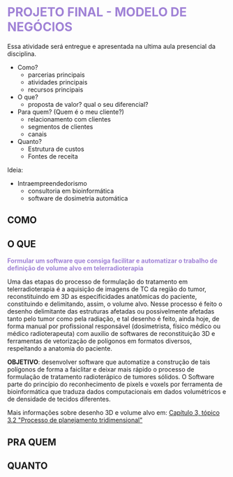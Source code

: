 # <span style="color:#A082D6">**PROJETO FINAL - MODELO DE NEGÓCIOS**</span>

Essa atividade será entregue e apresentada na ultima aula presencial da disciplina.

- Como?
    - parcerias principais
    - atividades principais
    - recursos principais
- O que?
    - proposta de valor? qual o seu diferencial?
- Para quem? (Quem é o meu cliente?)
    - relacionamento com clientes
    - segmentos de clientes
    - canais
- Quanto?
    - Estrutura de custos
    - Fontes de receita

Ideia:

- Intraempreendedorismo
    - consultoria em bioinformática
    - software de dosimetria automática

## COMO

## O QUE

<span style="color:#A082D6"> **Formular um software que consiga facilitar e automatizar o trabalho de definição de volume alvo em telerradioterapia** </span>

Uma das etapas do processo de formulação do tratamento em telerradioterapia é a aquisição de imagens de TC da região do tumor, reconstituindo em 3D as especificidades anatômicas do paciente, constituindo e delimitando, assim, o volume alvo. Nesse processo é feito o desenho delimitante das estruturas afetadas ou possivelmente afetadas tanto pelo tumor como pela radiação, e tal desenho é feito, ainda hoje, de forma manual por profissional responsável (dosimetrista, físico médico ou médico radioterapeuta) com auxilio de softwares de reconstituição 3D e ferramentas de vetorização de polígonos em formatos diversos, respeitando a anatomia do paciente.

**OBJETIVO**: desenvolver software que automatize a construção de tais polígonos de forma a faiclitar e deixar mais rápido o processo de formulação de tratamento radioterápico de tumores sólidos. O Software parte do princípio do reconhecimento de pixels e voxels por ferramenta de bioinformática que traduza dados computacionais em dados volumétricos e de densidade de tecidos diferentes.

Mais informações sobre desenho 3D e volume alvo em:
[Capítulo 3, tópico 3.2 "Processo de planejamento tridimensional"](https://www.teses.usp.br/teses/disponiveis/85/85131/tde-27112007-144824/publico/tese_maria_esmeralda.pdf)


## PRA QUEM

## QUANTO
